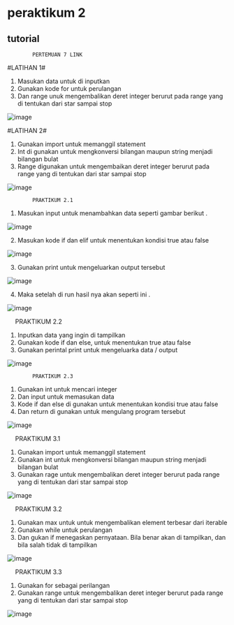 # peraktikum 2

## tutorial
            PERTEMUAN 7 LINK
            
#LATIHAN 1#
1.	Masukan data untuk di inputkan
2.	Gunakan kode for untuk  perulangan
3.	Dan range unuk mengembalikan deret integer berurut pada range yang di tentukan dari star sampai stop

![image](https://user-images.githubusercontent.com/72779594/98472675-339e1880-2227-11eb-95ff-25be333d6664.png)


#LATIHAN 2#

1.	Gunakan import untuk memanggil statement
2.	Int di gunakan untuk mengkonversi bilangan maupun string menjadi bilangan bulat
3.	Range digunakan untuk mengembaikan deret integer berurut pada range yang di tentukan dari star sampai stop

![image](https://user-images.githubusercontent.com/72779594/98472681-46185200-2227-11eb-9a99-a9f83993d005.png)










            PRAKTIKUM 2.1
            

1.	Masukan input untuk menambahkan data seperti gambar berikut .

 ![image](https://user-images.githubusercontent.com/72779594/98473223-91326500-2227-11eb-8054-bce398026958.png)

2.	Masukan kode if dan elif untuk menentukan kondisi true atau false

 ![image](https://user-images.githubusercontent.com/72779594/98473413-a0b1ae00-2227-11eb-87a9-cd977db7fe9b.png)

3.	Gunakan print untuk mengeluarkan output tersebut

 ![image](https://user-images.githubusercontent.com/72779594/98473667-b45d1480-2227-11eb-9ed0-e55f742bf07a.png)

4.	Maka setelah di run hasil nya akan seperti ini .

 ![image](https://user-images.githubusercontent.com/72779594/98473915-c8087b00-2227-11eb-8962-7deb98c73bd2.png)

 
            PRAKTIKUM 2.2
            
              
1.	Inputkan data yang ingin di tampilkan
2.	Gunakan kode if dan else, untuk menentukan true atau false
3.	Gunakan perintal print untuk mengeluarka data / output

 ![image](https://user-images.githubusercontent.com/72779594/98474113-d8205a80-2227-11eb-80f5-a477e3c69b18.png)

            PRAKTIKUM 2.3
            
            
1.	Gunakan int untuk mencari integer 
2.	Dan input untuk memasukan data
3.	Kode if dan else di gunakan untuk menentukan kondisi true atau false
4.	Dan return di gunakan untuk mengulang program tersebut

 ![image](https://user-images.githubusercontent.com/72779594/98474512-f423fc00-2227-11eb-8c34-3015d1000ff8.png)

 
            PRAKTIKUM 3.1
            
            
1.	Gunakan import untuk memanggil statement 
2.	Gunakan int untuk mengkonversi bilangan maupun string menjadi bilangan bulat
3.	Gunakan rage untuk mengembalikan deret integer berurut pada range yang di tentukan dari star sampai stop

 ![image](https://user-images.githubusercontent.com/72779594/98474724-030aae80-2228-11eb-94f5-4d0361111584.png)

 
            PRAKTIKUM 3.2
            
            
1.	Gunakan max untuk untuk mengembalikan element terbesar dari iterable
2.	Gunakan while untuk perulangan
3.	Dan gukan if menegaskan pernyataan. Bila benar akan di tampilkan, dan bila salah tidak di tampilkan

 ![image](https://user-images.githubusercontent.com/72779594/98474877-10279d80-2228-11eb-9938-26f95ac42afa.png)


 
            PRAKTIKUM 3.3
            

1.	Gunakan for sebagai perilangan 
2.	Gunakan range untuk mengembalikan deret integer berurut pada range yang di tentukan dari star sampai stop

![image](https://user-images.githubusercontent.com/72779594/98474964-1e75b980-2228-11eb-8710-951182aeb50f.png)

 

 


